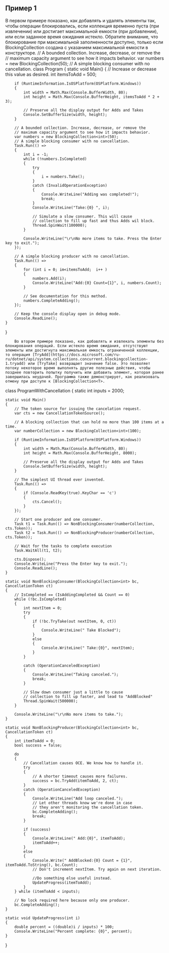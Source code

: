 ## Пример 1
В первом примере показано, как добавлять и удалять элементы так, чтобы операции блокировались, если коллекция временно пуста (при извлечении) или достигает максимальной емкости (при добавлении), или если заданное время ожидания истекло. Обратите внимание, что блокирование при максимальной заполненности доступно, только если BlockingCollection создана с указанием максимальной емкости в конструкторе.
// A bounded collection. Increase, decrease, or remove the // maximum capacity argument to see how it impacts behavior.
var numbers = new BlockingCollection<int>(50); 
	// A simple blocking consumer with no cancellation. 
class Program
{
    static void Main()
    {
        // Increase or decrease this value as desired.
        int itemsToAdd = 500;

        if (RuntimeInformation.IsOSPlatform(OSPlatform.Windows))
        {
            int width = Math.Max(Console.BufferWidth, 80);
            int height = Math.Max(Console.BufferHeight, itemsToAdd * 2 + 3);

            // Preserve all the display output for Adds and Takes
            Console.SetBufferSize(width, height);
        }

        // A bounded collection. Increase, decrease, or remove the
        // maximum capacity argument to see how it impacts behavior.
        var numbers = new BlockingCollection<int>(50);
        // A simple blocking consumer with no cancellation.
        Task.Run(() =>
        {
            int i = -1;
            while (!numbers.IsCompleted)
            {
                try
                {
                    i = numbers.Take();
                }
                catch (InvalidOperationException)
                {
                    Console.WriteLine("Adding was completed!");
                    break;
                }
                Console.WriteLine("Take:{0} ", i);

                // Simulate a slow consumer. This will cause
                // collection to fill up fast and thus Adds wil block.
                Thread.SpinWait(100000);
            }

            Console.WriteLine("\r\nNo more items to take. Press the Enter key to exit.");
        });

        // A simple blocking producer with no cancellation.
        Task.Run(() =>
        {
            for (int i = 0; im<itemsToAdd;  i++ )
            {
                numbers.Add(i);
                Console.WriteLine("Add:{0} Count={1}", i, numbers.Count);
            }

            // See documentation for this method.
            numbers.CompleteAdding();
        });

        // Keep the console display open in debug mode.
        Console.ReadLine();
    }
}
										   
		Во втором примере показано, как добавлять и извлекать элементы без блокирования операций. Если истекло время ожидания, отсутствуют элементы или достигнута максимальная емкость ограниченной коллекции, то операция [TryAdd](https://docs.microsoft.com/ru-ru/dotnet/api/system.collections.concurrent.blockingcollection-1.tryadd) или [TryTake] возвращает значение false. Это позволяет потоку некоторое время выполнять другие полезные действия, чтобы позднее повторить попытку получить или добавить элемент, которая ранее завершилась неудачей. Программа также демонстрирует, как реализовать отмену при доступе к [BlockingCollection<T>.


class ProgramWithCancellation
{
    static int inputs = 2000;

    static void Main()
    {
        // The token source for issuing the cancelation request.
        var cts = new CancellationTokenSource();

        // A blocking collection that can hold no more than 100 items at a time.
        var numberCollection = new BlockingCollection<int>(100);

        if (RuntimeInformation.IsOSPlatform(OSPlatform.Windows))
        {
            int width = Math.Max(Console.BufferWidth, 80);
            int height = Math.Max(Console.BufferHeight, 8000);

            // Preserve all the display output for Adds and Takes
            Console.SetBufferSize(width, height);
        }

        // The simplest UI thread ever invented.
        Task.Run(() =>
        {
            if (Console.ReadKey(true).KeyChar == 'c')
            {
                cts.Cancel();
            }
        });

        // Start one producer and one consumer.
        Task t1 = Task.Run(() => NonBlockingConsumer(numberCollection, cts.Token));
        Task t2 = Task.Run(() => NonBlockingProducer(numberCollection, cts.Token));

        // Wait for the tasks to complete execution
        Task.WaitAll(t1, t2);

        cts.Dispose();
        Console.WriteLine("Press the Enter key to exit.");
        Console.ReadLine();
    }

    static void NonBlockingConsumer(BlockingCollection<int> bc, CancellationToken ct)
    {
        // IsCompleted == (IsAddingCompleted && Count == 0)
        while (!bc.IsCompleted)
        {
            int nextItem = 0;
            try
            {
                if (!bc.TryTake(out nextItem, 0, ct))
                {
                    Console.WriteLine(" Take Blocked");
                }
                else
                {
                    Console.WriteLine(" Take:{0}", nextItem);
                }
            }

            catch (OperationCanceledException)
            {
                Console.WriteLine("Taking canceled.");
                break;
            }

            // Slow down consumer just a little to cause
            // collection to fill up faster, and lead to "AddBlocked"
            Thread.SpinWait(500000);
        }

        Console.WriteLine("\r\nNo more items to take.");
    }

    static void NonBlockingProducer(BlockingCollection<int> bc, CancellationToken ct)
    {
        int itemToAdd = 0;
        bool success = false;

        do
        {
            // Cancellation causes OCE. We know how to handle it.
            try
            {
                // A shorter timeout causes more failures.
                success = bc.TryAdd(itemToAdd, 2, ct);
            }
            catch (OperationCanceledException)
            {
                Console.WriteLine("Add loop canceled.");
                // Let other threads know we're done in case
                // they aren't monitoring the cancellation token.
                bc.CompleteAdding();
                break;
            }

            if (success)
            {
                Console.WriteLine(" Add:{0}", itemToAdd);
                itemToAdd++;
            }
            else
            {
                Console.Write(" AddBlocked:{0} Count = {1}", itemToAdd.ToString(), bc.Count);
                // Don't increment nextItem. Try again on next iteration.

                //Do something else useful instead.
                UpdateProgress(itemToAdd);
            }
        } while (itemToAdd < inputs);

        // No lock required here because only one producer.
        bc.CompleteAdding();
    }

    static void UpdateProgress(int i)
    {
        double percent = ((double)i / inputs) * 100;
        Console.WriteLine("Percent complete: {0}", percent);
    }
}							   
										   